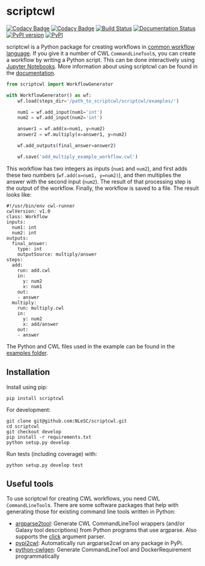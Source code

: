 # scriptcwl

[![Codacy Badge](https://api.codacy.com/project/badge/Grade/8f383bca18384d8187c10c27affa9d53)](https://www.codacy.com/app/j-vanderzwaan/scriptcwl?utm_source=github.com&amp;utm_medium=referral&amp;utm_content=NLeSC/scriptcwl&amp;utm_campaign=Badge_Grade)
[![Codacy Badge](https://api.codacy.com/project/badge/Coverage/8f383bca18384d8187c10c27affa9d53)](https://www.codacy.com/app/j-vanderzwaan/scriptcwl?utm_source=github.com&utm_medium=referral&utm_content=NLeSC/scriptcwl&utm_campaign=Badge_Coverage)
[![Build Status](https://travis-ci.org/NLeSC/scriptcwl.svg?branch=master)](https://travis-ci.org/NLeSC/scriptcwl)
[![Documentation Status](https://readthedocs.org/projects/scriptcwl/badge/?version=latest)](http://scriptcwl.readthedocs.io/en/latest/?badge=latest)
[![PyPI version](https://badge.fury.io/py/scriptcwl.svg)](https://badge.fury.io/py/scriptcwl)
[![PyPI](https://img.shields.io/pypi/pyversions/scriptcwl.svg)](https://pypi.python.org/pypi/scriptcwl)


scriptcwl is a Python package for creating workflows in
[common workflow language](http://www.commonwl.org/). If you give it a number of CWL
`CommandLineTool`s, you can create a workflow by writing a Python script. This can
be done interactively using [Jupyter Notebooks](http://jupyter.org/). More information
about using scriptcwl can be found in the [documentation](http://scriptcwl.readthedocs.io/en/latest/).

```python
from scriptcwl import WorkflowGenerator

with WorkflowGenerator() as wf:
    wf.load(steps_dir='/path_to_scriptcwl/scriptcwl/examples/')

    num1 = wf.add_input(num1='int')
    num2 = wf.add_input(num2='int')

    answer1 = wf.add(x=num1, y=num2)
    answer2 = wf.multiply(x=answer1, y=num2)

    wf.add_outputs(final_answer=answer2)

    wf.save('add_multiply_example_workflow.cwl')
```

This workflow has two integers as inputs (``num1`` and ``num2``), and first adds
these two numbers (``wf.add(x=num1, y=num2)``), and then multiplies the answer
with the second input (``num2``). The result of that processing step is the output
of the workflow. Finally, the workflow is saved to a file. The result looks like:

```
#!/usr/bin/env cwl-runner
cwlVersion: v1.0
class: Workflow
inputs:
  num1: int
  num2: int
outputs:
  final_answer:
    type: int
    outputSource: multiply/answer
steps:
  add:
    run: add.cwl
    in:
      y: num2
      x: num1
    out:
    - answer
  multiply:
    run: multiply.cwl
    in:
      y: num2
      x: add/answer
    out:
    - answer
```

The Python and CWL files used in the example can be found in the [examples folder](https://github.com/NLeSC/scriptcwl/tree/master/scriptcwl/examples).

## Installation

Install using pip:

```
pip install scriptcwl
```

For development:

```
git clone git@github.com:NLeSC/scriptcwl.git
cd scriptcwl
git checkout develop
pip install -r requirements.txt
python setup.py develop
```

Run tests (including coverage) with:
```
python setup.py develop test
```

## Useful tools

To use scriptcwl for creating CWL workflows, you need CWL `CommandLineTool`s.
There are some software packages that help with generating those
for existing command line tools written in Python:

* [argparse2tool](https://github.com/erasche/argparse2tool#cwl-specific-functionality): Generate CWL CommandLineTool wrappers (and/or Galaxy tool descriptions) from Python programs that use argparse. Also supports the [click](http://click.pocoo.org) argument parser.
* [pypi2cwl](https://github.com/common-workflow-language/pypi2cwl): Automatically run argparse2cwl on any package in PyPi.
* [python-cwlgen](https://github.com/common-workflow-language/python-cwlgen): Generate CommandLineTool and DockerRequirement programmatically
